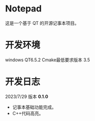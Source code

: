 # Notepad
这是一个基于 QT 的开源记事本项目。

# 开发环境
 windows
 QT6.5.2
 Cmake最低要求版本 3.5
# 开发日志
2023/7/29 版本 **0.1.0** 
* 记事本基础功能完成。
* C++代码高亮。
